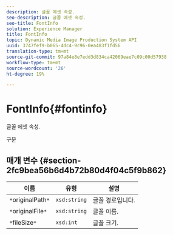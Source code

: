 ```yaml
---
description: 글꼴 에셋 속성.
seo-description: 글꼴 에셋 속성.
seo-title: FontInfo
solution: Experience Manager
title: FontInfo
topic: Dynamic Media Image Production System API
uuid: 3747fef9-b065-4dc4-9c96-0ea483f1fd56
translation-type: tm+mt
source-git-commit: 97a84e8e7edd3d834ca42069eae7c09c00d57938
workflow-type: tm+mt
source-wordcount: '26'
ht-degree: 19%

---
```



# FontInfo{#fontinfo}

글꼴 에셋 속성.

구문

## 매개 변수 {#section-2fc9bea56b6d4b72b80d4f04c5f9b862}

| 이름 | 유형 | 설명 |
|---|---|---|
| `*`originalPath`*` | `xsd:string` | 글꼴 경로입니다. |
| `*`originalFile`*` | `xsd:string` | 글꼴 이름. |
| `*`fileSize`*` | `xsd:int` | 글꼴 크기. |

